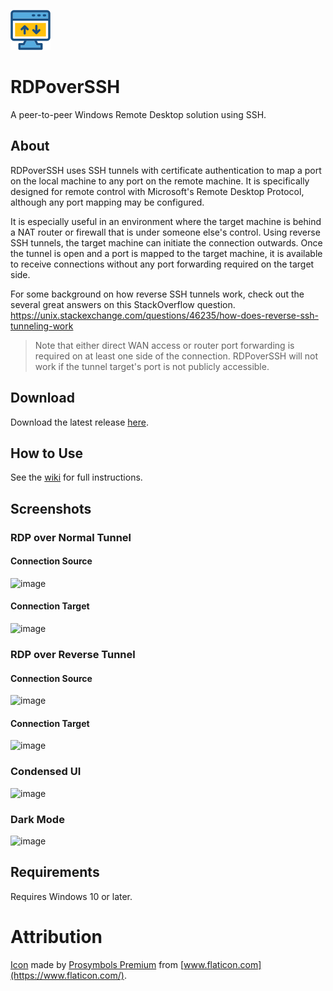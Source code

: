 ![logo](https://raw.githubusercontent.com/dt-win/RDPoverSSH/main/RDPoverSSH/Images/logo.png)


# RDPoverSSH

A peer-to-peer Windows Remote Desktop solution using SSH.

## About

RDPoverSSH uses SSH tunnels with certificate authentication to map a port on the local machine to any port on the remote machine. It is specifically designed for remote control with Microsoft's Remote Desktop Protocol, although any port mapping may be configured.

It is especially useful in an environment where the target machine is behind a NAT router or firewall that is under someone else's control. Using reverse SSH tunnels, the target machine can initiate the connection outwards. Once the tunnel is open and a port is mapped to the target machine, it is available to receive connections without any port forwarding required on the target side.

For some background on how reverse SSH tunnels work, check out the several great answers on this StackOverflow question. https://unix.stackexchange.com/questions/46235/how-does-reverse-ssh-tunneling-work

> Note that either direct WAN access or router port forwarding is required on at least one side of the connection. RDPoverSSH will not work if the tunnel target's port is not publicly accessible.

## Download

Download the latest release [here](https://github.com/dt-win/RDPoverSSH/releases/latest).

## How to Use

See the [wiki](https://github.com/dt-win/RDPoverSSH/wiki) for full instructions.

## Screenshots

### RDP over Normal Tunnel

#### Connection Source

![image](https://github-production-user-asset-6210df.s3.amazonaws.com/7417301/240734643-6e7f7f96-6514-4183-8bce-f02f6a339db3.png?X-Amz-Algorithm=AWS4-HMAC-SHA256&X-Amz-Credential=AKIAVCODYLSA53PQK4ZA%2F20240814%2Fus-east-1%2Fs3%2Faws4_request&X-Amz-Date=20240814T015754Z&X-Amz-Expires=300&X-Amz-Signature=cba0d2ef1550b2378f5e4b61b013f6ae3ddc50903bf1ce77857b1d1fddeca222&X-Amz-SignedHeaders=host&actor_id=99040765&key_id=0&repo_id=429996846)

#### Connection Target

![image](https://github-production-user-asset-6210df.s3.amazonaws.com/7417301/240734757-08ca77a8-f495-47de-8c71-e1d65efb3f9b.png?X-Amz-Algorithm=AWS4-HMAC-SHA256&X-Amz-Credential=AKIAVCODYLSA53PQK4ZA%2F20240814%2Fus-east-1%2Fs3%2Faws4_request&X-Amz-Date=20240814T015905Z&X-Amz-Expires=300&X-Amz-Signature=d41426fcf990e8ca7229b92cbbf111b59a11b637ff02cb8e12e55c59fb55f89a&X-Amz-SignedHeaders=host&actor_id=99040765&key_id=0&repo_id=429996846)

### RDP over Reverse Tunnel

#### Connection Source

![image](https://github-production-user-asset-6210df.s3.amazonaws.com/7417301/240734892-10b5cf31-5cbb-4212-a245-fd0f5f4758d3.png?X-Amz-Algorithm=AWS4-HMAC-SHA256&X-Amz-Credential=AKIAVCODYLSA53PQK4ZA%2F20240814%2Fus-east-1%2Fs3%2Faws4_request&X-Amz-Date=20240814T015929Z&X-Amz-Expires=300&X-Amz-Signature=a00a7ad61e78230c0d909c2ddf39c6103461efb5ffa1533bdee6d2f805fab1d5&X-Amz-SignedHeaders=host&actor_id=99040765&key_id=0&repo_id=429996846)

#### Connection Target

![image](https://github-production-user-asset-6210df.s3.amazonaws.com/7417301/240735591-f28a343a-d8fd-4068-805d-ed517815d4e0.png?X-Amz-Algorithm=AWS4-HMAC-SHA256&X-Amz-Credential=AKIAVCODYLSA53PQK4ZA%2F20240814%2Fus-east-1%2Fs3%2Faws4_request&X-Amz-Date=20240814T015952Z&X-Amz-Expires=300&X-Amz-Signature=926c241c248e04378f2882822ab30476a7274dd3c1ceb2c99a8fa2592053e201&X-Amz-SignedHeaders=host&actor_id=99040765&key_id=0&repo_id=429996846)

### Condensed UI

![image](https://github-production-user-asset-6210df.s3.amazonaws.com/7417301/240735591-f28a343a-d8fd-4068-805d-ed517815d4e0.png?X-Amz-Algorithm=AWS4-HMAC-SHA256&X-Amz-Credential=AKIAVCODYLSA53PQK4ZA%2F20240814%2Fus-east-1%2Fs3%2Faws4_request&X-Amz-Date=20240814T015952Z&X-Amz-Expires=300&X-Amz-Signature=926c241c248e04378f2882822ab30476a7274dd3c1ceb2c99a8fa2592053e201&X-Amz-SignedHeaders=host&actor_id=99040765&key_id=0&repo_id=429996846)

### Dark Mode

![image](https://github-production-user-asset-6210df.s3.amazonaws.com/7417301/240735762-8556ed36-e374-41fb-9f3c-45ad717513a9.png?X-Amz-Algorithm=AWS4-HMAC-SHA256&X-Amz-Credential=AKIAVCODYLSA53PQK4ZA%2F20240814%2Fus-east-1%2Fs3%2Faws4_request&X-Amz-Date=20240814T020127Z&X-Amz-Expires=300&X-Amz-Signature=bde555a31c26cec06ac6c44801f48c599f9908c6ddbf43fd1d4f405d7d925ef3&X-Amz-SignedHeaders=host&actor_id=99040765&key_id=0&repo_id=429996846)

## Requirements

Requires Windows 10 or later.

# Attribution
[Icon](https://www.flaticon.com/premium-icon/data-transfer_2985993) made by [Prosymbols Premium](https://www.flaticon.com/authors/prosymbols-premium) from [www.flaticon.com](https://www.flaticon.com/).
